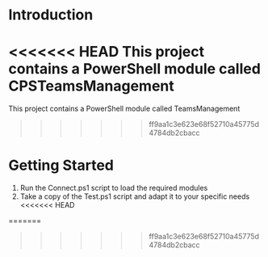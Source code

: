 # Introduction 
<<<<<<< HEAD
This project contains a PowerShell module called CPSTeamsManagement 
=======
This project contains a PowerShell module called TeamsManagement 
>>>>>>> ff9aa1c3e623e68f52710a45775d4784db2cbacc

# Getting Started
1.	Run the Connect.ps1 script to load the required modules
2.	Take a copy of the Test.ps1 script and adapt it to your specific needs
<<<<<<< HEAD


=======
>>>>>>> ff9aa1c3e623e68f52710a45775d4784db2cbacc
